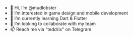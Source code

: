 - 👋 Hi, I’m @mudlobster
- 👀 I’m interested in game design and mobile development
- 🌱 I’m currently learning Dart & Flutter
- 💞️ I’m looking to collaborate with my team
- 📫 Reach me via "teddrix" on Telegram

<!---
mudlobster/mudlobster is a ✨ special ✨ repository because its `README.md` (this file) appears on your GitHub profile.
You can click the Preview link to take a look at your changes.
--->
